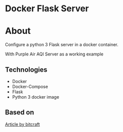 # Docker Flask Server

# About

Configure a python 3 Flask server in a docker container.

With Purple Air AQI Server as a working example

## Technologies
- Docker
- Docker-Compose
- Flask
- Python 3 docker image

## Based on
[Article by bitcraft](https://medium.com/bitcraft/docker-composing-a-python-3-flask-app-line-by-line-93b721105777)

